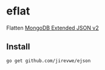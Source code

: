 # eflat

Flatten [MongoDB Extended JSON v2](https://www.mongodb.com/docs/manual/reference/mongodb-extended-json/)

## Install

```
go get github.com/jirevwe/ejson
```
